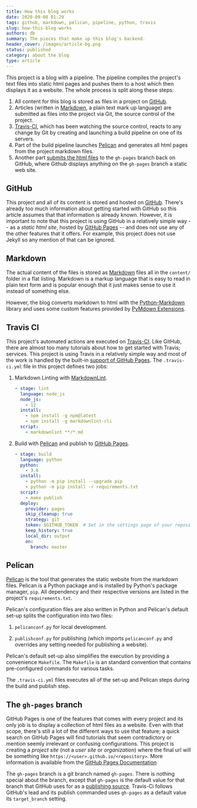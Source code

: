 ```yaml
---
title: How this blog works
date: 2020-09-08 01:29
tags: github, markdown, pelican, pipeline, python, travis
slug: how-this-blog-works
authors: db
summary: The pieces that make up this blog's backend.
header_cover: /images/article-bg.png
status: published
category: about the blog
type: article
---
```

<!--
spell-checker:ignore publishconf
-->
This project is a blog with a pipeline.  The pipeline compiles the project's text files into static html pages and pushes them to a host which then displays it as a website.  The whole process is split along these steps:

1. All content for this blog is stored as files in a project on [GitHub].
2. Articles (written in [Markdown], a plain text mark up language) are submitted as files into the project via Git, the source control of the project.
3. [Travis-CI], which has been watching the source control, reacts to any change by Git by creating and launching a build pipeline on one of its servers.
4. Part of the build pipeline launches [Pelican] and generates all html pages from the project markdown files.
5. Another part [submits the html files] to the `gh-pages` branch back on GitHub, where Github displays anything on the `gh-pages` branch a static web site.

## GitHub

This project and all of its content is stored and hosted on [GitHub].  There's already too much information about getting started with GitHub so this article assumes that that information is already known.  However, it is important to note that this project is using GitHub in a relatively simple way -- as a *static html site*, hosted by [GitHub Pages] -- and does not use any of the other features that it offers.  For example, this project does not use Jekyll so any mention of that can be ignored.

## Markdown

The actual content of the files is stored as [Markdown] files all in the `content/` folder in a flat listing.  Markdown is a markup language that is easy to read in plain text form and is popular enough that it just makes sense to use it instead of something else.

However, the blog converts markdown to html with the [Python-Markdown] library and uses some custom features provided by [PyMdown Extensions].

## Travis CI

This project's automated actions are executed on [Travis-CI].  Like GitHub, there are almost too many tutorials about how to get started with Travis; services.  This project is using Travis in a relatively simple way and most of the work is handled by the built-in [support of GitHub Pages].  The `.travis-ci.yml` file in this project defines two jobs:

1. Markdown Linting with [MarkdownLint].

    ```yaml
    - stage: lint
      language: node_js
      node_js:
        - 12
      install:
        - npm install -g npm@latest
        - npm install -g markdownlint-cli
      script:
        - markdownlint **/*.md
    ```

2. Build with [Pelican] and publish to [GitHub Pages].

    ```yaml
    - stage: build
      language: python
      python:
        - 3.6
      install:
        - python -m pip install --upgrade pip
        - python -m pip install -r requirements.txt
      script:
        - make publish
      deploy:
        provider: pages
        skip_cleanup: true
        strategy: git
        token: $GITHUB_TOKEN  # Set in the settings page of your repository, as a secure variable
        keep_history: true
        local_dir: output
        on:
          branch: master
    ```

## Pelican

[Pelican] is the tool that generates the static website from the markdown files.  Pelican is a Python package and is installed by Python's package manager, `pip`.  All dependency and their respective versions are listed in the project's `requirements.txt`.

Pelican's configuration files are also written in Python and Pelican's default set-up splits the configuration into two files:

1. `pelicanconf.py` for local development.

2. `publishconf.py` for publishing (which imports `pelicanconf.py` and overrides any setting needed for publishing a website).

Pelican's default set-up also simplifies the execution by providing a convenience `Makefile`.  The `Makefile` is an standard convention that contains pre-configured commands for various tasks.

The `.travis-ci.yml` files executes all of the set-up and Pelican steps during the build and publish step.

## The `gh-pages` branch

GitHub Pages is one of the features that comes with every project and its only job is to display a collection of html files as a website.  Even with that scope, there's still a lot of the different ways to use that feature; a quick search on GitHub Pages will find tutorials that seem contradictory or mention seemly irrelevant or confusing configurations.  This project is creating a *project site* (not a *user site* or *organization*) where the final url will be something like  `https://<user>.github.io/<repository>`.  More information is available from the [GitHub Pages Documentation]

The `gh-pages` branch is a git branch named `gh-pages`.  There is nothing special about the branch, except that `gh-pages` is the default value for that branch that GitHub uses for as a [publishing source].  Travis-Ci follows GitHub's lead and its publish commanded uses `gh-pages` as a default value its `target_branch` setting.

[github]: https://github.com
[travis-ci]: https://travis-ci.com
[pelican]: http://docs.getpelican.com
[submits the html files]: https://docs.travis-ci.com/user/deployment/pages/
[github pages]: https://docs.github.com/en/pages/getting-started-with-github-pages/creating-a-github-pages-site
[markdown]: https://daringfireball.net/projects/markdown/
[support of GitHub Pages]: https://docs.travis-ci.com/user/deployment/pages/
[markdownlint]: https://github.com/DavidAnson/markdownlint
[github pages documentation]: https://docs.github.com/en/pages/getting-started-with-github-pages/about-github-pages#types-of-github-pages-sites
[publishing source]: https://docs.github.com/en/pages/getting-started-with-github-pages/about-github-pages#publishing-sources-for-github-pages-sites
[Python-Markdown]: https://python-markdown.github.io/extensions/fenced_code_blocks/
[PyMdown Extensions]: https://facelessuser.github.io/pymdown-extensions/
